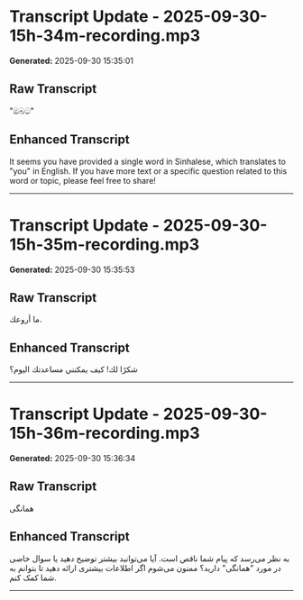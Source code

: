 # Transcript Update - 2025-09-30-15h-34m-recording.mp3

**Generated:** 2025-09-30 15:35:01

## Raw Transcript
"ඔබට"

## Enhanced Transcript
It seems you have provided a single word in Sinhalese, which translates to "you" in English. If you have more text or a specific question related to this word or topic, please feel free to share!

---

# Transcript Update - 2025-09-30-15h-35m-recording.mp3

**Generated:** 2025-09-30 15:35:53

## Raw Transcript
ما أروعك.

## Enhanced Transcript
شكرًا لك! كيف يمكنني مساعدتك اليوم؟

---

# Transcript Update - 2025-09-30-15h-36m-recording.mp3

**Generated:** 2025-09-30 15:36:34

## Raw Transcript
همانگی

## Enhanced Transcript
به نظر می‌رسد که پیام شما ناقص است. آیا می‌توانید بیشتر توضیح دهید یا سوال خاصی در مورد "همانگی" دارید؟ ممنون می‌شوم اگر اطلاعات بیشتری ارائه دهید تا بتوانم به شما کمک کنم.

---

